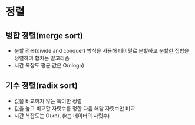 # 정렬

## 병합 정렬(merge sort)

- 분할 정복(divide and conquer) 방식을 사용해 데이털르 분할하고 분할한 집합을 정렬하여 합치는 알고리즘
- 시간 복잡도 평균 값은 O(nlogn)

## 기수 정렬(radix sort)

- 값을 비교하지 않는 특이한 정렬
- 값을 높고 비교할 자릿수를 정한 다음 해당 자릿수만 비교
- 시간 복잡도는 O(kn), (k는 데이터의 자릿수)
